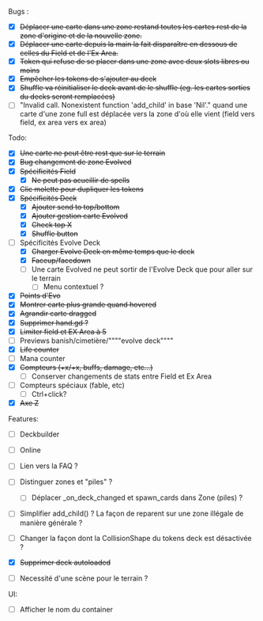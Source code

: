 Bugs :
- [x] ~~Déplacer une carte dans une zone restand toutes les cartes rest de la zone d'origine et de la nouvelle zone.~~
- [x] ~~Déplacer une carte depuis la main la fait disparaître en dessous de celles du Field et de l'Ex Area.~~
- [x] ~~Token qui refuse de se placer dans une zone avec deux slots libres ou moins~~
- [x] ~~Empêcher les tokens de s'ajouter au deck~~
- [x] ~~Shuffle va réinitialiser le deck avant de le shuffle (eg. les cartes sorties du decks seront remplacées)~~
- [ ] "Invalid call. Nonexistent function 'add_child' in base 'Nil'." quand une carte d'une zone full est déplacée vers la zone d'où elle vient (field vers field, ex area vers ex area)

Todo:
- [x] ~~Une carte ne peut être rest que sur le terrain~~
- [x] ~~Bug changement de zone Evolved~~
- [x] ~~Spécificités Field~~
	- [x] ~~Ne peut pas acueillir de spells~~
- [x] ~~Clic molette pour dupliquer les tokens~~
- [x] ~~Spécificités Deck~~
	- [x] ~~Ajouter send to top/bottom~~
	- [x] ~~Ajouter gestion carte Evolved~~
	- [x] ~~Check top X~~
 	- [x] ~~Shuffle button~~
- [ ] Spécificités Evolve Deck
	- [x] ~~Charger Evolve Deck en même temps que le deck~~
	- [x] ~~Faceup/facedown~~
	- [ ] Une carte Evolved ne peut sortir de l'Evolve Deck que pour aller sur le terrain
		- [ ] Menu contextuel ? 	
- [x] ~~Points d'Evo~~
- [x] ~~Montrer carte plus grande quand hovered~~
- [x] ~~Agrandir carte dragged~~
- [x] ~~Supprimer hand.gd ?~~
- [x] ~~Limiter field et EX Area à 5~~
- [ ] Previews banish/cimetière/""""evolve deck""""
- [x] ~~Life counter~~
- [ ] Mana counter
- [x] ~~Compteurs (+x/+x, buffs, damage, etc...)~~
	- [ ] Conserver changements de stats entre Field et Ex Area 
- [ ] Compteurs spéciaux (fable, etc)
	- [ ] Ctrl+click?
- [x] ~~Axe Z~~

Features:
- [ ] Deckbuilder
- [ ] Online
- [ ] Lien vers la FAQ ?
- [ ] Distinguer zones et "piles" ?
	- [ ] Déplacer _on_deck_changed et spawn_cards dans Zone (piles) ?
- [ ] Simplifier add_child() ? La façon de reparent sur une zone illégale de manière générale ?
- [ ] Changer la façon dont la CollisionShape du tokens deck est désactivée ?
- [x] ~~Supprimer deck autoloaded~~
- [ ] Necessité d'une scène pour le terrain ? 


UI:
- [ ] Afficher le nom du container
